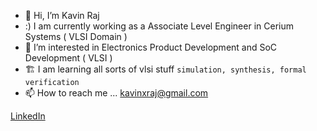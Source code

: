 - 👋 Hi, I’m Kavin Raj
- :) I am currently working as a Associate Level Engineer in Cerium Systems ( VLSI Domain )
- 👀 I’m interested in Electronics Product Development and SoC Development ( VLSI )
- 🏗 I am learning all sorts of vlsi stuff `simulation, synthesis, formal verification`
- 📫 How to reach me ... <kavinxraj@gmail.com>

[LinkedIn](https://www.linkedin.com/in/kavinxraj)
